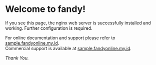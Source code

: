 <html>
<body>
<h1>Welcome to fandy!</h1>
<p>If you see this page, the nginx web server is successfully installed and
working. Further configuration is required.</p>

<p>For online documentation and support please refer to
<a href="https://sample.fandyonline.my.id/index.html">sample.fandyonline.my.id</a>.<br/>
Commercial support is available at
<a href="https://sample.fandyonline.my.id/Waktu_Shalat.html">sample.fandyonline.my.id</a>.</p>

<p><em>Thank You.</em></p>
</body>
</html>
